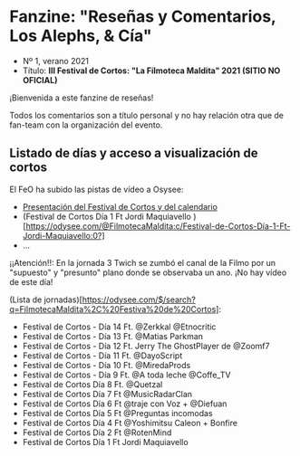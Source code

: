 # Fanzine: "Reseñas y Comentarios, Los Alephs, & Cía"

 - Nº 1, verano 2021
 - Título: **III Festival de Cortos: "La Filmoteca Maldita" 2021 (SITIO NO OFICIAL)**

¡Bienvenida a este fanzine de reseñas! 

Todos los comentarios son a título personal y no hay relación otra que de fan-team con la organización del evento.

## Listado de días y acceso a visualización de cortos

El FeO ha subido las pistas de vídeo a Osysee:

- [Presentación del Festival de Cortos y del calendario](https://odysee.com/@FilmotecaMaldita:c/presentaci%C3%B3n-del-festival-de-cortos-y:4)
- (Festival de Cortos Día 1 Ft Jordi Maquiavello
)[https://odysee.com/@FilmotecaMaldita:c/Festival-de-Cortos-Día-1-Ft-Jordi-Maquiavello:0?]
- ...

¡¡Atención!!: En la jornada 3 Twich se zumbó el canal de la Filmo por un "supuesto" y "presunto" plano donde se observaba un ano. ¡No hay vídeo de este día!

(Lista de jornadas)[https://odysee.com/$/search?q=FilmotecaMaldita%2C%20Festiva%20de%20Cortos]: 

- Festival de Cortos - Día 14 Ft. @Zerkkal @Etnocritic
- Festival de Cortos - Día 13 Ft. @Matias Parkman
- Festival de Cortos - Día 12 Ft. Jerry The GhostPlayer de @Zoomf7
- Festival de Cortos - Día 11 Ft. @DayoScript
- Festival de Cortos - Día 10 Ft. @MiredaProds
- Festival de Cortos - Día 9 Ft. @A toda leche @Coffe_TV
- Festival de Cortos Día 8 Ft. @Quetzal
- Festival de Cortos Día 7 Ft @MusicRadarClan
- Festival de Cortos Día 6 Ft @traje con Voz + @Diefuan
- Festival de Cortos Día 5 Ft @Preguntas incomodas
- Festival de Cortos Día 4 Ft @Yoshimitsu Caleon + Bonfire
- Festival de Cortos Día 2 Ft @RotenMind
- Festival de Cortos Día 1 Ft Jordi Maquiavello

